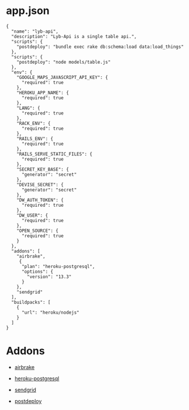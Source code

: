 # app.json
```
{
  "name": "lyb-api",
  "description": "Lyb-Api is a single table api.",
  "scripts": {
    "postdeploy": "bundle exec rake db:schema:load data:load_things"
  },
  "scripts": {
    "postdeploy": "node models/table.js"
  },
  "env": {
    "GOOGLE_MAPS_JAVASCRIPT_API_KEY": {
      "required": true
    },
    "HEROKU_APP_NAME": {
      "required": true
    },
    "LANG": {
      "required": true
    },
    "RACK_ENV": {
      "required": true
    },
    "RAILS_ENV": {
      "required": true
    },
    "RAILS_SERVE_STATIC_FILES": {
      "required": true
    },
    "SECRET_KEY_BASE": {
      "generator": "secret"
    },
    "DEVISE_SECRET": {
      "generator": "secret"
    },
    "DW_AUTH_TOKEN": {
      "required": true
    },
    "DW_USER": {
      "required": true
    },
    "OPEN_SOURCE": {
      "required": true
    }
  },
  "addons": [
    "airbrake",
     {
      "plan": "heroku-postgresql",
      "options": {
        "version": "13.3"
      }
    },
    "sendgrid"
  ],
  "buildpacks": [
    {
      "url": "heroku/nodejs"
    }
  ]
}
```

# Addons

* [airbrake](DETAILS.md#airbrake)

* [heroku-postgresql](DETAILS.md#heroku-postgresql)

* [sendgrid](DETAILS.md#sendgrid)

* [postdeploy](DETAILS.md#postdeploy)